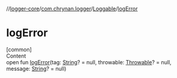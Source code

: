 //[logger-core](../../../index.md)/[com.chrynan.logger](../index.md)/[Loggable](index.md)/[logError](log-error.md)



# logError  
[common]  
Content  
open fun [logError](log-error.md)(tag: [String](https://kotlinlang.org/api/latest/jvm/stdlib/kotlin/-string/index.html)? = null, throwable: [Throwable](https://kotlinlang.org/api/latest/jvm/stdlib/kotlin/-throwable/index.html)? = null, message: [String](https://kotlinlang.org/api/latest/jvm/stdlib/kotlin/-string/index.html)? = null)  



